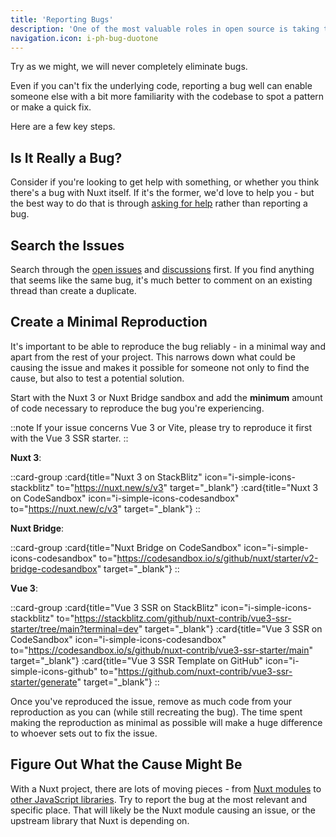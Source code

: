 ```yaml
---
title: 'Reporting Bugs'
description: 'One of the most valuable roles in open source is taking the time to report bugs helpfully.'
navigation.icon: i-ph-bug-duotone
---
```


Try as we might, we will never completely eliminate bugs.

Even if you can't fix the underlying code, reporting a bug well can enable someone else with a bit more familiarity with the codebase to spot a pattern or make a quick fix.

Here are a few key steps.

## Is It Really a Bug?

Consider if you're looking to get help with something, or whether you think there's a bug with Nuxt itself. If it's the former, we'd love to help you - but the best way to do that is through [asking for help](/docs/community/getting-help) rather than reporting a bug.

## Search the Issues

Search through the [open issues](https://github.com/nuxt/nuxt/issues) and [discussions](https://github.com/nuxt/nuxt/discussions) first. If you find anything that seems like the same bug, it's much better to comment on an existing thread than create a duplicate.

## Create a Minimal Reproduction

It's important to be able to reproduce the bug reliably - in a minimal way and apart from the rest of your project. This narrows down what could be causing the issue and makes it possible for someone not only to find the cause, but also to test a potential solution.

Start with the Nuxt 3 or Nuxt Bridge sandbox and add the **minimum** amount of code necessary to reproduce the bug you're experiencing.

::note
If your issue concerns Vue 3 or Vite, please try to reproduce it first with the Vue 3 SSR starter.
::

**Nuxt 3**:

::card-group
  :card{title="Nuxt 3 on StackBlitz" icon="i-simple-icons-stackblitz" to="https://nuxt.new/s/v3" target="_blank"}
  :card{title="Nuxt 3 on CodeSandbox" icon="i-simple-icons-codesandbox" to="https://nuxt.new/c/v3" target="_blank"}
::

**Nuxt Bridge**:

::card-group
  :card{title="Nuxt Bridge on CodeSandbox" icon="i-simple-icons-codesandbox" to="https://codesandbox.io/s/github/nuxt/starter/v2-bridge-codesandbox" target="_blank"}
::

**Vue 3**:

::card-group
  :card{title="Vue 3 SSR on StackBlitz" icon="i-simple-icons-stackblitz" to="https://stackblitz.com/github/nuxt-contrib/vue3-ssr-starter/tree/main?terminal=dev" target="_blank"}
  :card{title="Vue 3 SSR on CodeSandbox" icon="i-simple-icons-codesandbox" to="https://codesandbox.io/s/github/nuxt-contrib/vue3-ssr-starter/main" target="_blank"}
  :card{title="Vue 3 SSR Template on GitHub" icon="i-simple-icons-github" to="https://github.com/nuxt-contrib/vue3-ssr-starter/generate" target="_blank"}
::

Once you've reproduced the issue, remove as much code from your reproduction as you can (while still recreating the bug). The time spent making the reproduction as minimal as possible will make a huge difference to whoever sets out to fix the issue.

## Figure Out What the Cause Might Be

With a Nuxt project, there are lots of moving pieces - from [Nuxt modules](/modules) to [other JavaScript libraries](https://www.npmjs.com). Try to report the bug at the most relevant and specific place. That will likely be the Nuxt module causing an issue, or the upstream library that Nuxt is depending on.
